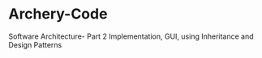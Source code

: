 # Archery-Code
Software Architecture- Part 2
Implementation, GUI, using Inheritance and Design Patterns
